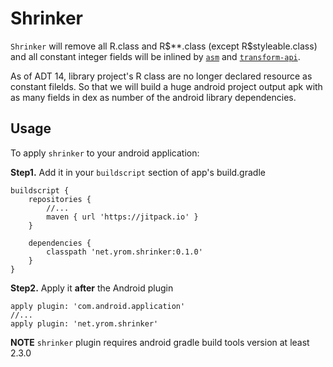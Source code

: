 # Shrinker

`Shrinker` will remove all R.class and R\$\*\*.class (except R\$styleable.class) and all constant integer fields will be inlined by [`asm`](http://asm.ow2.org/) and [`transform-api`](http://tools.android.com/tech-docs/new-build-system/transform-api). 

As of ADT 14, library project's R class are no longer declared resource as constant filelds. So that we will build a huge android project output apk with as many fields in dex as number of the android library dependencies.

## Usage 

To apply `shrinker` to your android application:

**Step1.** Add it in your `buildscript` section of app's build.gradle
```
buildscript {
    repositories {
        //...
        maven { url 'https://jitpack.io' }
    }

    dependencies {
        classpath 'net.yrom.shrinker:0.1.0'
    }
}
```

**Step2.** Apply it **after** the Android plugin
```
apply plugin: 'com.android.application'
//...
apply plugin: 'net.yrom.shrinker'
```

**NOTE** `shrinker` plugin requires android gradle build tools version at least 2.3.0
